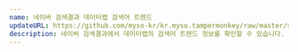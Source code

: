 ```yaml
---
name: 네이버 검색결과 데이터랩 검색어 트렌드
updateURL: https://github.com/myso-kr/kr.myso.tampermonkey/raw/master/service/com.naver.search-trend.analysis.user.js
description: 네이버 검색결과에서 데이터랩의 검색어 트렌드 정보를 확인할 수 있습니다.
---
```

